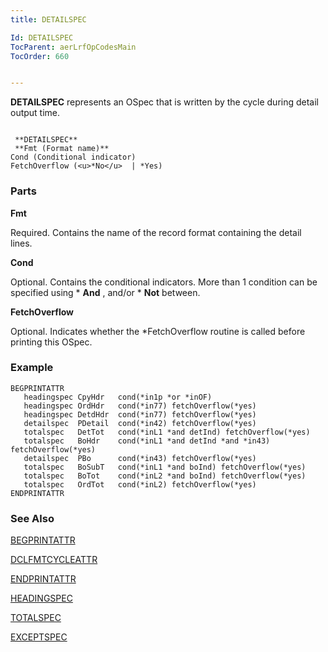 ```yaml
---
title: DETAILSPEC

Id: DETAILSPEC
TocParent: aerLrfOpCodesMain
TocOrder: 660


---
```


**DETAILSPEC** represents an OSpec that is written by the cycle during detail output time. 

```

 **DETAILSPEC** 
 **Fmt (Format name)** 
Cond (Conditional indicator)
FetchOverflow (<u>*No</u>  | *Yes)
```

### Parts

**Fmt** 

Required. Contains the name of the record format containing the detail lines.


**Cond** 

Optional. Contains the conditional indicators. More than 1 condition can be specified using * **And** , and/or * **Not** between.


**FetchOverflow** 

Optional. Indicates whether the *FetchOverflow routine is called before printing this OSpec.


### Example

```
BEGPRINTATTR
   headingspec CpyHdr	cond(*in1p *or *inOF)  
   headingspec OrdHdr   cond(*in77) fetchOverflow(*yes)
   headingspec DetdHdr  cond(*in77) fetchOverflow(*yes)
   detailspec  PDetail  cond(*in42) fetchOverflow(*yes)
   totalspec   DetTot   cond(*inL1 *and detInd) fetchOverflow(*yes)
   totalspec   BoHdr    cond(*inL1 *and detInd *and *in43) fetchOverflow(*yes)
   detailspec  PBo      cond(*in43) fetchOverflow(*yes)
   totalspec   BoSubT   cond(*inL1 *and boInd) fetchOverflow(*yes) 
   totalspec   BoTot    cond(*inL2 *and boInd) fetchOverflow(*yes)
   totalspec   OrdTot   cond(*inL2) fetchOverflow(*yes)
ENDPRINTATTR
```

<div>

### See Also
[BEGPRINTATTR](BEGPRINTATTR.html)

[DCLFMTCYCLEATTR](DCLFMTCYCLEATTR.html)

[ENDPRINTATTR](ENDPRINTATTR.html)

[HEADINGSPEC](HEADINGSPEC.html)

[TOTALSPEC](TOTALSPEC.html) 

[EXCEPTSPEC](EXCEPTSPEC.html) 
